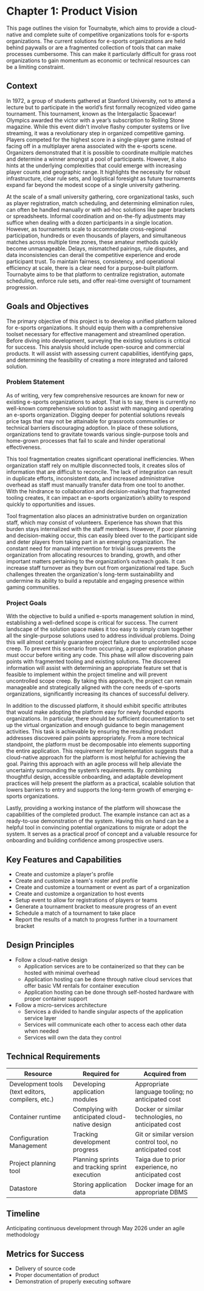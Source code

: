 # Chapter 1: Product Vision

This page outlines the vision for Tournabyte, which aims to provide a cloud-native and complete suite of competitive organizations tools for e-sports organizations. The current solutions for e-sports organizations are held behind paywalls or are a fragmented collection of tools that can make processes cumbersome. This can make it particularly difficult for grass root organizations to gain momentum as economic or technical resources can be a limiting constraint.

## Context

In 1972, a group of students gathered at Stanford University, not to attend a lecture but to participate in the world’s first formally recognized video game tournament. This tournament, known as the Intergalactic Spacewar! Olympics awarded the victor with a year’s subscription to Rolling Stone magazine. While this event didn't involve flashy computer systems or live streaming, it was a revolutionary step in organized competitive gaming. Players competed for the highest score in a single-player game instead of facing off in a multiplayer arena associated with the e-sports scene.  Organizers demonstrated that it is possible to coordinate multiple matches and determine a winner amongst a pool of participants. However, it also hints at the underlying complexities that could emerge with increasing player counts and geographic range. It highlights the necessity for robust infrastructure, clear rule sets, and logistical foresight as future tournaments expand far beyond the modest scope of a single university gathering.

At the scale of a small university gathering, core organizational tasks, such as player registration, match scheduling, and determining elimination rules, can often be handled manually or with ad-hoc solutions like paper brackets or spreadsheets. Informal coordination and on-the-fly adjustments may suffice when dealing with a dozen participants in a single location. However, as tournaments scale to accommodate cross-regional participation, hundreds or even thousands of players, and simultaneous matches across multiple time zones, these amateur methods quickly become unmanageable. Delays, mismatched pairings, rule disputes, and data inconsistencies can derail the competitive experience and erode participant trust. To maintain fairness, consistency, and operational efficiency at scale, there is a clear need for a purpose-built platform. Tournabyte aims to be that platform to centralize registration, automate scheduling, enforce rule sets, and offer real-time oversight of tournament progression.

## Goals and Objectives

The primary objective of this project is to develop a unified platform tailored for e-sports organizations. It should equip them with a comprehensive toolset necessary for effective management and streamlined operation. Before diving into development, surveying the existing solutions is critical for success. This analysis should include open-source and commercial products. It will assist with assessing current capabilities, identifying gaps, and determining the feasibility of creating a more integrated and tailored solution.

### Problem Statement

As of writing, very few comprehensive resources are known for new or existing e-sports organizations to adopt. That is to say, there is currently no well-known comprehensive solution to assist with managing and operating an e-sports organization. Digging deeper for potential solutions reveals price tags that may not be attainable for grassroots communities or technical barriers discouraging adoption. In place of these solutions, organizations tend to gravitate towards various single-purpose tools and home-grown processes that fail to scale and hinder operational effectiveness.

This tool fragmentation creates significant operational inefficiencies. When organization staff rely on multiple disconnected tools, it creates silos of information that are difficult to reconcile. The lack of integration can result in duplicate efforts, inconsistent data, and increased administrative overhead as staff must manually transfer data from one tool to another. With the hindrance to collaboration and decision-making that fragmented tooling creates, it can impact an e-sports organization’s ability to respond quickly to opportunities and issues.

Tool fragmentation also places an administrative burden on organization staff, which may consist of volunteers. Experience has shown that this burden stays internalized with the staff members. However, if poor planning and decision-making occur, this can easily bleed over to the participant side and deter players from taking part in an emerging organization. The constant need for manual intervention for trivial issues prevents the organization from allocating resources to branding, growth, and other important matters pertaining to the organization’s outreach goals. It can increase staff turnover as they burn out from organizational red tape. Such challenges threaten the organization's long-term sustainability and undermine its ability to build a reputable and engaging presence within gaming communities.

### Project Goals

With the objective to build a unified e-sports management solution in mind, establishing a well-defined scope is critical for success. The current landscape of the solution space makes it too easy to simply cram together all the single-purpose solutions used to address individual problems. Doing this will almost certainly guarantee project failure due to uncontrolled scope creep. To prevent this scenario from occurring, a proper exploration phase must occur before writing any code. This phase will allow discovering pain points with fragmented tooling and existing solutions. The discovered information will assist with determining an appropriate feature set that is feasible to implement within the project timeline and will prevent uncontrolled scope creep. By taking this approach, the project can remain manageable and strategically aligned with the core needs of e-sports organizations, significantly increasing its chances of successful delivery.

In addition to the discussed platform, it should exhibit specific attributes that would make adopting the platform easy for newly founded esports organizations. In particular, there should be sufficient documentation to set up the virtual organization and enough guidance to begin management activities. This task is achievable by ensuring the resulting product addresses discovered pain points appropriately. From a more technical standpoint, the platform must be decomposable into elements supporting the entire application. This requirement for implementation suggests that a cloud-native approach for the platform is most helpful for achieving the goal. Pairing this approach with an agile process will help alleviate the uncertainty surrounding the system’s requirements. By combining thoughtful design, accessible onboarding, and adaptable development practices will help present the platform as a practical, scalable solution that lowers barriers to entry and supports the long-term growth of emerging e-sports organizations.

Lastly, providing a working instance of the platform will showcase the capabilities of the completed product. The example instance can act as a ready-to-use demonstration of the system. Having this on hand can be a helpful tool in convincing potential organizations to migrate or adopt the system. It serves as a practical proof of concept and a valuable resource for onboarding and building confidence among prospective users.

## Key Features and Capabilities

- Create and customize a player's profile
- Create and customize a team's roster and profile
- Create and customize a tournament or event as part of a organization
- Create and customize a organization to host events
- Setup event to allow for registrations of players or teams
- Generate a tournament bracket to measure progress of an event
- Schedule a match of a tournament to take place
- Report the results of a match to progress further in a tournament bracket

## Design Principles

- Follow a cloud-native design
  - Application services are to be containerized so that they can be hosted with minimal overhead
  - Application hosting can be done through native cloud services that offer basic VM rentals for container execution
  - Application hosting can be done through self-hosted hardware with proper container support
- Follow a micro-services architecture
  - Services a divided to handle singular aspects of the application service layer
  - Services will communicate each other to access each other data when needed
  - Services will own the data they control

## Technical Requirements

| Resource | Required for | Acquired from |
| -------- | ------------ | ------------- |
| Development tools (text editors, compilers, etc.) | Developing application modules | Appropriate language tooling; no anticipated cost |
| Container runtime | Complying with anticipated cloud-native design | Docker or similar technologies, no anticipated cost |
| Configuration Management | Tracking development progress | Git or similar version control tool, no anticipated cost |
| Project planning tool | Planning sprints and tracking sprint execution | Taiga due to prior experience, no anticipated cost |
| Datastore | Storing application data | Docker image for an appropriate DBMS |

## Timeline

Anticipating continuous development through May 2026 under an agile methodology

## Metrics for Success

- Delivery of source code
- Proper documentation of product
- Demonstration of properly executing software

